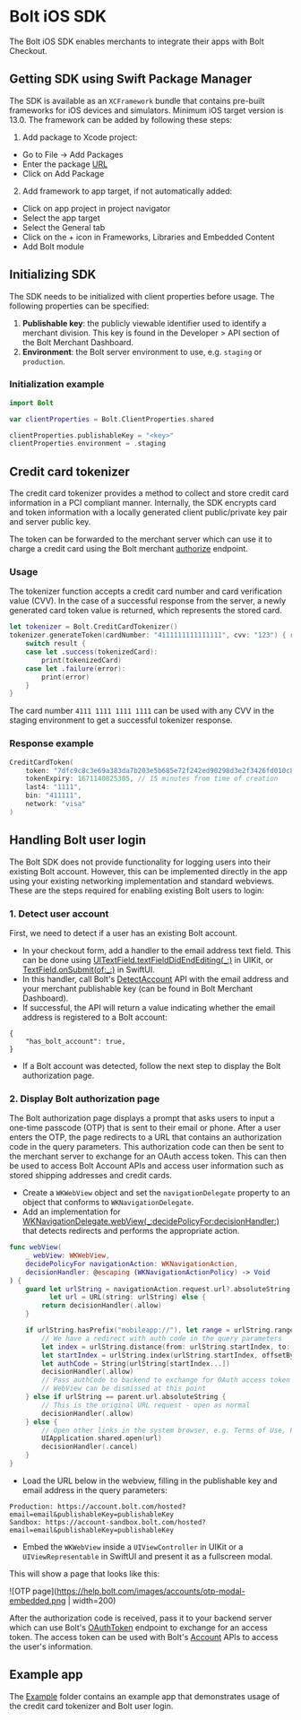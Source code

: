 # Bolt iOS SDK

The Bolt iOS SDK enables merchants to integrate their apps with Bolt Checkout.

## Getting SDK using Swift Package Manager

The SDK is available as an `XCFramework` bundle that contains pre-built frameworks for iOS devices and simulators.
Minimum iOS target version is 13.0.
The framework can be added by following these steps:

1. Add package to Xcode project:
 - Go to File -> Add Packages
 - Enter the package [URL](https://github.com/BoltApp/bolt-ios)
 - Click on Add Package
2. Add framework to app target, if not automatically added:
 - Click on app project in project navigator
 - Select the app target
 - Select the General tab
 - Click on the + icon in Frameworks, Libraries and Embedded Content
 - Add Bolt module

## Initializing SDK

The SDK needs to be initialized with client properties before usage. The following properties can be specified:
1. __Publishable key__: the publicly viewable identifier used to identify a merchant division. This key is found in the Developer > API section of the Bolt Merchant Dashboard.
2. __Environment__: the Bolt server environment to use, e.g. `staging` or `production`.

### Initialization example

```swift
import Bolt

var clientProperties = Bolt.ClientProperties.shared

clientProperties.publishableKey = "<key>"
clientProperties.environment = .staging
```

## Credit card tokenizer

The credit card tokenizer provides a method to collect and store credit card information in a PCI compliant manner. Internally, the SDK encrypts card and token information with a locally generated client public/private key pair and server public key.

 The token can be forwarded to the merchant server which can use it to charge a credit card using the Bolt merchant [authorize](https://help.bolt.com/api-bolt/#tag/Transactions/operation/MerchantAuthorize) endpoint.

### Usage

The tokenizer function accepts a credit card number and card verification value (CVV). In the case of a successful response from the server, a newly generated card token value is returned, which represents the stored card.

```swift
let tokenizer = Bolt.CreditCardTokenizer()
tokenizer.generateToken(cardNumber: "4111111111111111", cvv: "123") { result in
    switch result {
    case let .success(tokenizedCard):
        print(tokenizedCard)
    case let .failure(error):
        print(error)
    }
}
```

The card number `4111 1111 1111 1111` can be used with any CVV in the staging environment to get a successful tokenizer response.

### Response example

```swift
CreditCardToken(
    token: "7dfc9c8c3e69a383da7b203e5b685e72f242ed90298d3e2f3426fd010c8e6219",
    tokenExpiry: 1671140825305, // 15 minutes from time of creation
    last4: "1111",
    bin: "411111",
    network: "visa"
)
```

## Handling Bolt user login

The Bolt SDK does not provide functionality for logging users into their existing Bolt account. However, this can be implemented directly in the app using your existing networking implementation and standard webviews. These are the steps required for enabling existing Bolt users to login:

### 1. Detect user account

First, we need to detect if a user has an existing Bolt account.
- In your checkout form, add a handler to the email address text field. This can be done using [UITextField.textFieldDidEndEditing(_:)](https://developer.apple.com/documentation/uikit/uitextfielddelegate/1619591-textfielddidendediting) in UIKit, or [TextField.onSubmit(of:_:)](https://developer.apple.com/documentation/swiftui/view/onsubmit(of:_:)) in SwiftUI.
- In this handler, call Bolt's [DetectAccount](https://help.bolt.com/api-bolt/#tag/Account/operation/DetectAccount) API with the email address and your merchant publishable key (can be found in Bolt Merchant Dashboard).
- If successful, the API will return a value indicating whether the email address is registered to a Bolt account:
```
{
    "has_bolt_account": true,
}
```
- If a Bolt account was detected, follow the next step to display the Bolt authorization page.

### 2. Display Bolt authorization page

The Bolt authorization page displays a prompt that asks users to input a one-time passcode (OTP) that is sent to their email or phone. After a user enters the OTP, the page redirects to a URL that contains an authorization code in the query parameters. This authorization code can then be sent to the merchant server to exchange for an OAuth access token. This can then be used to access Bolt Account APIs and access user information such as stored shipping addresses and credit cards.

- Create a `WKWebView` object and set the `navigationDelegate` property to an object that conforms to `WKNavigationDelegate`.
- Add an implementation for [WKNavigationDelegate.webView(_:decidePolicyFor:decisionHandler:)](https://developer.apple.com/documentation/webkit/wknavigationdelegate/1455641-webview) that detects redirects and performs the appropriate action.
```swift
func webView(
    _ webView: WKWebView,
    decidePolicyFor navigationAction: WKNavigationAction,
    decisionHandler: @escaping (WKNavigationActionPolicy) -> Void
) {
    guard let urlString = navigationAction.request.url?.absoluteString,
          let url = URL(string: urlString) else {
        return decisionHandler(.allow)
    }

    if urlString.hasPrefix("mobileapp://"), let range = urlString.range(of: "authorization_code=") {
        // We have a redirect with auth code in the query parameters
        let index = urlString.distance(from: urlString.startIndex, to: range.upperBound)
        let startIndex = urlString.index(urlString.startIndex, offsetBy: index)
        let authCode = String(urlString[startIndex...])
        decisionHandler(.allow)
        // Pass authCode to backend to exchange for OAuth access token
        // WebView can be dismissed at this point
    } else if urlString == parent.url.absoluteString {
        // This is the original URL request - open as normal
        decisionHandler(.allow)
    } else {
        // Open other links in the system browser, e.g. Terms of Use, Privacy Policy
        UIApplication.shared.open(url)
        decisionHandler(.cancel)
    }
}
```
- Load the URL below in the webview, filling in the publishable key and email address in the query parameters:
```
Production: https://account.bolt.com/hosted?email=email&publishableKey=publishableKey
Sandbox: https://account-sandbox.bolt.com/hosted?email=email&publishableKey=publishableKey
```
- Embed the `WKWebView` inside a `UIViewController` in UIKit or a `UIViewRepresentable` in SwiftUI and present it as a fullscreen modal.

This will show a page that looks like this:

![OTP page](https://help.bolt.com/images/accounts/otp-modal-embedded.png | width=200)

After the authorization code is received, pass it to your backend server which can use Bolt's [OAuthToken](https://help.bolt.com/api-bolt/#tag/OAuth/operation/OAuthToken) endpoint to exchange for an access token. The access token can be used with Bolt's [Account](https://help.bolt.com/api-embedded/#tag/Account) APIs to access the user's information.

## Example app

The [Example](./Example) folder contains an example app that demonstrates usage of the credit card tokenizer and Bolt user login.
